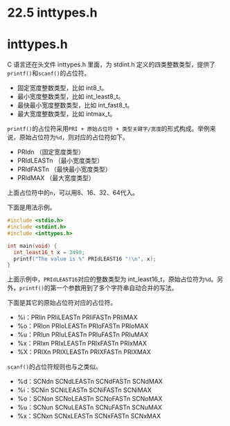 # 22.5 inttypes.h

# inttypes.h

C 语言还在头文件 inttypes.h 里面，为 stdint.h 定义的四类整数类型，提供了`printf()`和`scanf()`的占位符。

- 固定宽度整数类型，比如 int8_t。
- 最小宽度整数类型，比如 int_least8_t。
- 最快最小宽度整数类型，比如 int_fast8_t。
- 最大宽度整数类型，比如 intmax_t。

`printf()`的占位符采用`PRI + 原始占位符 + 类型关键字/宽度`的形式构成。举例来说，原始占位符为`%d`，则对应的占位符如下。

- PRIdn （固定宽度类型）
- PRIdLEASTn （最小宽度类型）
- PRIdFASTn （最快最小宽度类型）
- PRIdMAX （最大宽度类型）

上面占位符中的`n`，可以用8、16、32、64代入。

下面是用法示例。

```c
#include <stdio.h>
#include <stdint.h>
#include <inttypes.h>

int main(void) {
  int_least16_t x = 3490;
  printf("The value is %" PRIdLEAST16 "!\n", x);
}
```

上面示例中，`PRIdLEAST16`对应的整数类型为 int_least16_t，原始占位符为`%d`。另外，`printf()`的第一个参数用到了多个字符串自动合并的写法。

下面是其它的原始占位符对应的占位符。

- %i：PRIin PRIiLEASTn PRIiFASTn PRIiMAX
- %o：PRIon PRIoLEASTn PRIoFASTn PRIoMAX
- %u：PRIun PRIuLEASTn PRIuFASTn PRIuMAX
- %x：PRIxn PRIxLEASTn PRIxFASTn PRIxMAX
- %X：PRIXn PRIXLEASTn PRIXFASTn PRIXMAX

`scanf()`的占位符规则也与之类似。

- %d：SCNdn SCNdLEASTn SCNdFASTn SCNdMAX
- %i：SCNin SCNiLEASTn SCNiFASTn SCNiMAX
- %o：SCNon SCNoLEASTn SCNoFASTn SCNoMAX
- %u：SCNun SCNuLEASTn SCNuFASTn SCNuMAX
- %x：SCNxn SCNxLEASTn SCNxFASTn SCNxMAX
